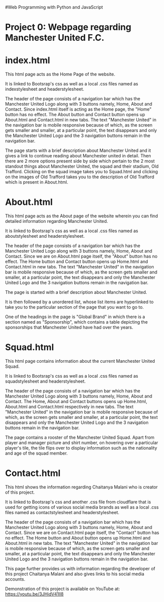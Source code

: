 #Web Programming with Python and JavaScript
# Project 0: Webpage regarding Manchester United F.C.

index.html
==========
This html page acts as the Home Page of the website.

It is linked to Bootsrap's css as well as a local .css files named as indexstylesheet and headerstylesheet.

The header of the page consists of a navigation bar which has the Manchester United Logo along with 3 buttons namely, Home, About and Contact. Since index.html itself is acting as the Home page, the "Home" button has no effect. The About button and Contact button opens up About.html and Contact.html in new tabs.
The text "Manchester United" in the navigation bar is mobile responsive because of which, as the screen gets smaller and smaller, at a particular point, the text disappears and only the Manchester United Logo and the 3 navigation buttons remain in the navigation bar.

The page starts with a brief description about Manchester United and it gives a link to continue reading about Manchester united in detail.
Then there are 2 more options present side by side which pertain to the 2 most standout things about Manchester United, the squad and their stadium, Old Trafford. Clicking on the squad image takes you to Squad.html and clicking on the images of Old Trafford takes you to the description of Old Trafford which is present in About.html.


About.html
==========
This html page acts as the About page of the website wherein you can find detailed information regarding Manchester United.

It is linked to Bootsrap's css as well as a local .css files named as aboutstylesheet and headerstylesheet.

The header of the page consists of a navigation bar which has the Manchester United Logo along with 3 buttons namely, Home, About and Contact. Since we are on About.html page itself, the "About" button has no effect. The Home button and Contact button opens up Home.html and Contact.html in new tabs.
The text "Manchester United" in the navigation bar is mobile responsive because of which, as the screen gets smaller and smaller, at a particular point, the text disappears and only the Manchester United Logo and the 3 navigation buttons remain in the navigation bar.

The page is started with a brief description about Manchester United.

It is then followed by a unordered list, whose list items are hyperlinked to take you to the particular section of the page that you want to go to.

One of the headings in the page is "Global Brand" in which there is a section named as "Sponsorship", which contains a table depicting the sponsorships that Manchester United have had over the years.


Squad.html
==========
This html page contains information about the current Manchester United Squad.

It is linked to Bootsrap's css as well as a local .css files named as squadstylesheet and headerstylesheet.

The header of the page consists of a navigation bar which has the Manchester United Logo along with 3 buttons namely, Home, About and Contact. The Home, About and Contact buttons opens up Home.html, About.html and Contact.html respectively in new tabs.
The text "Manchester United" in the navigation bar is mobile responsive because of which, as the screen gets smaller and smaller, at a particular point, the text disappears and only the Manchester United Logo and the 3 navigation buttons remain in the navigation bar.

The page contains a rooster of the Manchester United Squad. Apart from player and manager picture and shirt number, on hovering over a particular player's tile, the tile flips over to display information such as the nationality and age of the squad member.


Contact.html
============
This html shows the information regarding Chaitanya Malani who is creator of this project.

It is linked to Bootsrap's css and another .css file from cloudflare that is used for getting icons of various social media brands as well as a local .css files named as contactstylesheet and headerstylesheet.

The header of the page consists of a navigation bar which has the Manchester United Logo along with 3 buttons namely, Home, About and Contact. Since we are on Contact.html page itself, the "Contact" button has no effect. The Home button and About button opens up Home.html and About.html in new tabs.
The text "Manchester United" in the navigation bar is mobile responsive because of which, as the screen gets smaller and smaller, at a particular point, the text disappears and only the Manchester United Logo and the 3 navigation buttons remain in the navigation bar.

This page further provides us with information regarding the developer of this project Chaitanya Malani and also gives links to his social media accounts.


Demonstration of this project is available on YouTube at:
https://youtu.be/3JHidV41lI8
